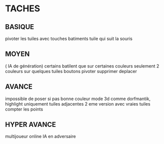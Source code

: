 # TACHES

## BASIQUE

pivoter les tuiles avec touches
batiments
tuile qui suit la souris

## MOYEN

( IA de génération)
certains batilent que sur certaines couleurs
seulement 2 couleurs sur quelques tuiles
boutons pivoter
supprimer
deplacer

## AVANCE

impossible de poser si pas bonne couleur
mode 3d comme dorfmantik, highlight uniquement tuiles adjacentes
2 eme version avec vraies tuiles
compter les points

## HYPER AVANCE

multijoueur online
IA en adversaire
